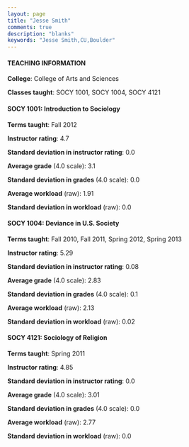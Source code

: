```yaml
---
layout: page
title: "Jesse Smith" 
comments: true
description: "blanks"
keywords: "Jesse Smith,CU,Boulder"
---
```

<head>
<script src="https://ajax.googleapis.com/ajax/libs/jquery/2.1.3/jquery.min.js"></script>
<script src="https://dl.dropboxusercontent.com/s/pc42nxpaw1ea4o9/highcharts.js?dl=0"></script>
<!-- <script src="../assets/js/highcharts.js"></script> -->
<style type="text/css">@font-face {
	font-family: "Bebas Neue";
	src: url(https://www.filehosting.org/file/details/544349/BebasNeue Regular.otf) format("opentype");
	}
	h1.Bebas { 
		font-family: "Bebas Neue", Verdana, Tahoma;
	}
</style>
</head>
	   
#### TEACHING INFORMATION

**College**: College of Arts and Sciences

**Classes taught**: SOCY 1001, SOCY 1004, SOCY 4121

#### SOCY 1001: Introduction to Sociology

**Terms taught**: Fall 2012

**Instructor rating**: 4.7

**Standard deviation in instructor rating**: 0.0

**Average grade** (4.0 scale): 3.1

**Standard deviation in grades** (4.0 scale): 0.0

**Average workload** (raw): 1.91

**Standard deviation in workload** (raw): 0.0

#### SOCY 1004: Deviance in U.S. Society

**Terms taught**: Fall 2010, Fall 2011, Spring 2012, Spring 2013

**Instructor rating**: 5.29

**Standard deviation in instructor rating**: 0.08

**Average grade** (4.0 scale): 2.83

**Standard deviation in grades** (4.0 scale): 0.1

**Average workload** (raw): 2.13

**Standard deviation in workload** (raw): 0.02

#### SOCY 4121: Sociology of Religion

**Terms taught**: Spring 2011

**Instructor rating**: 4.85

**Standard deviation in instructor rating**: 0.0

**Average grade** (4.0 scale): 3.01

**Standard deviation in grades** (4.0 scale): 0.0

**Average workload** (raw): 2.77

**Standard deviation in workload** (raw): 0.0

